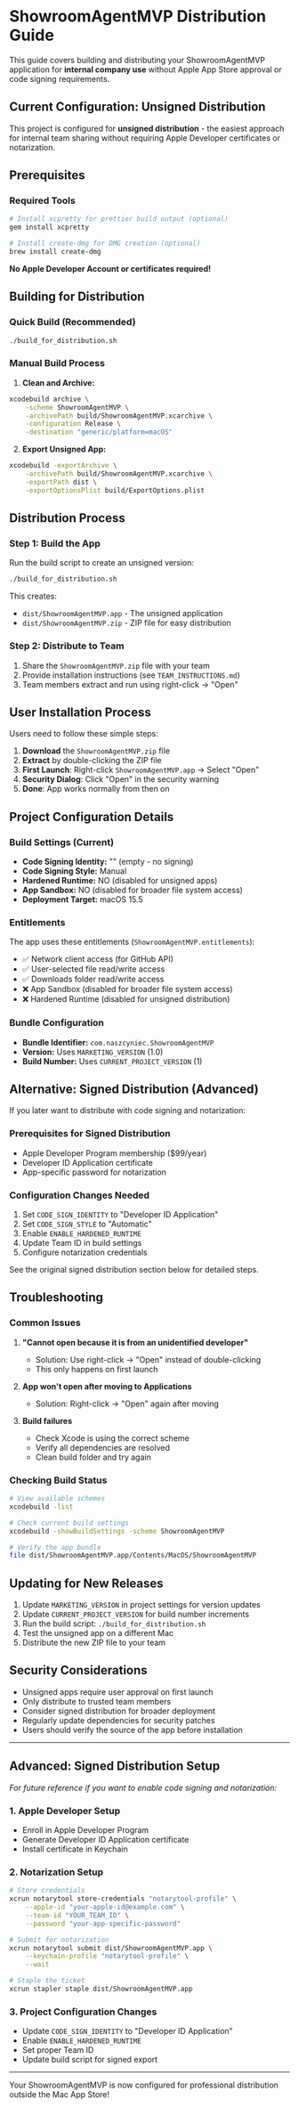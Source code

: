 # ShowroomAgentMVP Distribution Guide

This guide covers building and distributing your ShowroomAgentMVP application for **internal company use** without Apple App Store approval or code signing requirements.

## Current Configuration: Unsigned Distribution

This project is configured for **unsigned distribution** - the easiest approach for internal team sharing without requiring Apple Developer certificates or notarization.

## Prerequisites

### Required Tools
```bash
# Install xcpretty for prettier build output (optional)
gem install xcpretty

# Install create-dmg for DMG creation (optional)
brew install create-dmg
```

**No Apple Developer Account or certificates required!**

## Building for Distribution

### Quick Build (Recommended)
```bash
./build_for_distribution.sh
```

### Manual Build Process

1. **Clean and Archive:**
```bash
xcodebuild archive \
    -scheme ShowroomAgentMVP \
    -archivePath build/ShowroomAgentMVP.xcarchive \
    -configuration Release \
    -destination "generic/platform=macOS"
```

2. **Export Unsigned App:**
```bash
xcodebuild -exportArchive \
    -archivePath build/ShowroomAgentMVP.xcarchive \
    -exportPath dist \
    -exportOptionsPlist build/ExportOptions.plist
```

## Distribution Process

### Step 1: Build the App
Run the build script to create an unsigned version:
```bash
./build_for_distribution.sh
```

This creates:
- `dist/ShowroomAgentMVP.app` - The unsigned application
- `dist/ShowroomAgentMVP.zip` - ZIP file for easy distribution

### Step 2: Distribute to Team
1. Share the `ShowroomAgentMVP.zip` file with your team
2. Provide installation instructions (see `TEAM_INSTRUCTIONS.md`)
3. Team members extract and run using right-click → "Open"

## User Installation Process

Users need to follow these simple steps:

1. **Download** the `ShowroomAgentMVP.zip` file
2. **Extract** by double-clicking the ZIP file
3. **First Launch**: Right-click `ShowroomAgentMVP.app` → Select "Open"
4. **Security Dialog**: Click "Open" in the security warning
5. **Done**: App works normally from then on

## Project Configuration Details

### Build Settings (Current)
- **Code Signing Identity:** "" (empty - no signing)
- **Code Signing Style:** Manual
- **Hardened Runtime:** NO (disabled for unsigned apps)
- **App Sandbox:** NO (disabled for broader file system access)
- **Deployment Target:** macOS 15.5

### Entitlements
The app uses these entitlements (`ShowroomAgentMVP.entitlements`):
- ✅ Network client access (for GitHub API)
- ✅ User-selected file read/write access
- ✅ Downloads folder read/write access
- ❌ App Sandbox (disabled for broader file system access)
- ❌ Hardened Runtime (disabled for unsigned distribution)

### Bundle Configuration
- **Bundle Identifier:** `com.naszcyniec.ShowroomAgentMVP`
- **Version:** Uses `MARKETING_VERSION` (1.0)
- **Build Number:** Uses `CURRENT_PROJECT_VERSION` (1)

## Alternative: Signed Distribution (Advanced)

If you later want to distribute with code signing and notarization:

### Prerequisites for Signed Distribution
- Apple Developer Program membership ($99/year)
- Developer ID Application certificate
- App-specific password for notarization

### Configuration Changes Needed
1. Set `CODE_SIGN_IDENTITY` to "Developer ID Application"
2. Set `CODE_SIGN_STYLE` to "Automatic"
3. Enable `ENABLE_HARDENED_RUNTIME`
4. Update Team ID in build settings
5. Configure notarization credentials

See the original signed distribution section below for detailed steps.

## Troubleshooting

### Common Issues

1. **"Cannot open because it is from an unidentified developer"**
   - Solution: Use right-click → "Open" instead of double-clicking
   - This only happens on first launch

2. **App won't open after moving to Applications**
   - Solution: Right-click → "Open" again after moving

3. **Build failures**
   - Check Xcode is using the correct scheme
   - Verify all dependencies are resolved
   - Clean build folder and try again

### Checking Build Status
```bash
# View available schemes
xcodebuild -list

# Check current build settings
xcodebuild -showBuildSettings -scheme ShowroomAgentMVP

# Verify the app bundle
file dist/ShowroomAgentMVP.app/Contents/MacOS/ShowroomAgentMVP
```

## Updating for New Releases

1. Update `MARKETING_VERSION` in project settings for version updates
2. Update `CURRENT_PROJECT_VERSION` for build number increments
3. Run the build script: `./build_for_distribution.sh`
4. Test the unsigned app on a different Mac
5. Distribute the new ZIP file to your team

## Security Considerations

- Unsigned apps require user approval on first launch
- Only distribute to trusted team members
- Consider signed distribution for broader deployment
- Regularly update dependencies for security patches
- Users should verify the source of the app before installation

---

## Advanced: Signed Distribution Setup

*For future reference if you want to enable code signing and notarization:*

### 1. Apple Developer Setup
- Enroll in Apple Developer Program
- Generate Developer ID Application certificate
- Install certificate in Keychain

### 2. Notarization Setup
```bash
# Store credentials
xcrun notarytool store-credentials "notarytool-profile" \
    --apple-id "your-apple-id@example.com" \
    --team-id "YOUR_TEAM_ID" \
    --password "your-app-specific-password"

# Submit for notarization
xcrun notarytool submit dist/ShowroomAgentMVP.app \
    --keychain-profile "notarytool-profile" \
    --wait

# Staple the ticket
xcrun stapler staple dist/ShowroomAgentMVP.app
```

### 3. Project Configuration Changes
- Update `CODE_SIGN_IDENTITY` to "Developer ID Application"
- Enable `ENABLE_HARDENED_RUNTIME`
- Set proper Team ID
- Update build script for signed export

---

Your ShowroomAgentMVP is now configured for professional distribution outside the Mac App Store!